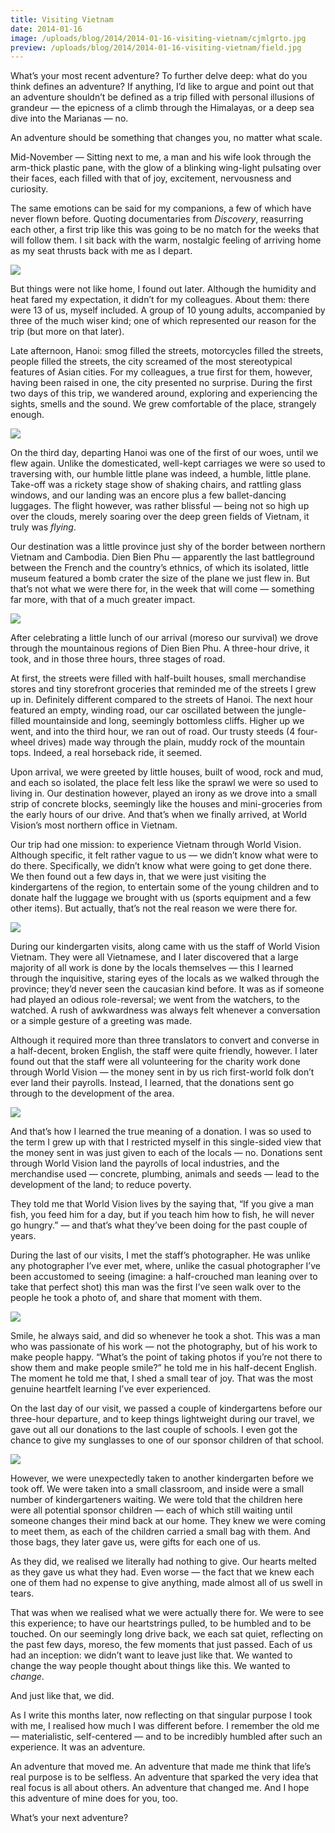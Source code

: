 ```yaml
---
title: Visiting Vietnam
date: 2014-01-16
image: /uploads/blog/2014/2014-01-16-visiting-vietnam/cjmlgrto.jpg
preview: /uploads/blog/2014/2014-01-16-visiting-vietnam/field.jpg
---
```


What’s your most recent adventure? To further delve deep: what do you think defines an adventure? If anything, I’d like to argue and point out that an adventure shouldn’t be defined as a trip filled with personal illusions of grandeur — the epicness of a climb through the Himalayas, or a deep sea dive into the Marianas — no.

An adventure should be something that changes you, no matter what scale.

<span class="caps">Mid-November —</span> Sitting next to me, a man and his wife look through the arm-thick plastic pane, with the glow of a blinking wing-light pulsating over their faces, each filled with that of joy, excitement, nervousness and curiosity.

The same emotions can be said for my companions, a few of which have never flown before. Quoting documentaries from _Discovery_, reasurring each other, a first trip like this was going to be no match for the weeks that will follow them. I sit back with the warm, nostalgic feeling of arriving home as my seat thrusts back with me as I depart.

![](/uploads/blog/2014/2014-01-16-visiting-vietnam/plane.jpg)

But things were not like home, I found out later. Although the humidity and heat fared my expectation, it didn’t for my colleagues. About them: there were 13 of us, myself included. A group of 10 young adults, accompanied by three of the much wiser kind; one of which represented our reason for the trip (but more on that later).

Late afternoon, Hanoi: smog filled the streets, motorcycles filled the streets, people filled the streets, the city screamed of the most stereotypical features of Asian cities. For my colleagues, a true first for them, however, having been raised in one, the city presented no surprise. During the first two days of this trip, we wandered around, exploring and experiencing the sights, smells and the sound. We grew comfortable of the place, strangely enough.

![](/uploads/blog/2014/2014-01-16-visiting-vietnam/hanoi.jpg)

On the third day, departing Hanoi was one of the first of our woes, until we flew again. Unlike the domesticated, well-kept carriages we were so used to traversing with, our humble little plane was indeed, a humble, little plane. Take-off was a rickety stage show of shaking chairs, and rattling glass windows, and our landing was an encore plus a few ballet-dancing luggages. The flight however, was rather blissful — being not so high up over the clouds, merely soaring over the deep green fields of Vietnam, it truly was _flying_.

Our destination was a little province just shy of the border between northern Vietnam and Cambodia. Dien Bien Phu — apparently the last battleground between the French and the country’s ethnics, of which its isolated, little museum featured a bomb crater the size of the plane we just flew in. But that’s not what we were there for, in the week that will come — something far more, with that of a much greater impact.

![](/uploads/blog/2014/2014-01-16-visiting-vietnam/airport.jpg)

After celebrating a little lunch of our arrival (moreso our survival) we drove through the mountainous regions of Dien Bien Phu. A three-hour drive, it took, and in those three hours, three stages of road.

At first, the streets were filled with half-built houses, small merchandise stores and tiny storefront groceries that reminded me of the streets I grew up in. Definitely different compared to the streets of Hanoi. The next hour featured an empty, winding road, our car oscillated between the jungle-filled mountainside and long, seemingly bottomless cliffs. Higher up we went, and into the third hour, we ran out of road. Our trusty steeds (4 four-wheel drives) made way through the plain, muddy rock of the mountain tops. Indeed, a real horseback ride, it seemed.

Upon arrival, we were greeted by little houses, built of wood, rock and mud, and each so isolated, the place felt less like the sprawl we were so used to living in. Our destination however, played an irony as we drove into a small strip of concrete blocks, seemingly like the houses and mini-groceries from the early hours of our drive. And that’s when we finally arrived, at World Vision’s most northern office in Vietnam.

Our trip had one mission: to experience Vietnam through World Vision. Although specific, it felt rather vague to us — we didn’t know what were to do there. Specifically, we didn’t know what were going to get done there. We then found out a few days in, that we were just visiting the kindergartens of the region, to entertain some of the young children and to donate half the luggage we brought with us (sports equipment and a few other items). But actually, that’s not the real reason we were there for.

![](/uploads/blog/2014/2014-01-16-visiting-vietnam/pho.jpg)

During our kindergarten visits, along came with us the staff of World Vision Vietnam. They were all Vietnamese, and I later discovered that a large majority of all work is done by the locals themselves — this I learned through the inquisitive, staring eyes of the locals as we walked through the province; they’d never seen the caucasian kind before. It was as if someone had played an odious role-reversal; we went from the watchers, to the watched. A rush of awkwardness was always felt whenever a conversation or a simple gesture of a greeting was made.

Although it required more than three translators to convert and converse in a half-decent, broken English, the staff were quite friendly, however. I later found out that the staff were all volunteering for the charity work done through World Vision — the money sent in by us rich first-world folk don’t ever land their payrolls. Instead, I learned, that the donations sent go through to the development of the area.

![](/uploads/blog/2014/2014-01-16-visiting-vietnam/field.jpg)

And that’s how I learned the true meaning of a donation. I was so used to the term I grew up with that I restricted myself in this single-sided view that the money sent in was just given to each of the locals — no. Donations sent through World Vision land the payrolls of local industries, and the merchandise used — concrete, plumbing, animals and seeds — lead to the development of the land; to reduce poverty.

They told me that World Vision lives by the saying that, “If you give a man fish, you feed him for a day, but if you teach him how to fish, he will never go hungry.” — and that’s what they’ve been doing for the past couple of years.

During the last of our visits, I met the staff’s photographer. He was unlike any photographer I’ve ever met, where, unlike the casual photographer I’ve been accustomed to seeing (imagine: a half-crouched man leaning over to take that perfect shot) this man was the first I’ve seen walk over to the people he took a photo of, and share that moment with them.

![](/uploads/blog/2014/2014-01-16-visiting-vietnam/smile.jpg)

Smile, he always said, and did so whenever he took a shot. This was a man who was passionate of his work — not the photography, but of his work to make people happy. “What’s the point of taking photos if you’re not there to show them and make people smile?” he told me in his half-decent English. The moment he told me that, I shed a small tear of joy. That was the most genuine heartfelt learning I’ve ever experienced.

On the last day of our visit, we passed a couple of kindergartens before our three-hour departure, and to keep things lightweight during our travel, we gave out all our donations to the last couple of schools. I even got the chance to give my sunglasses to one of our sponsor children of that school.

![](/uploads/blog/2014/2014-01-16-visiting-vietnam/hero.jpg)

However, we were unexpectedly taken to another kindergarten before we took off. We were taken into a small classroom, and inside were a small number of kindergarteners waiting. We were told that the children here were all potential sponsor children — each of which still waiting until someone changes their mind back at our home. They knew we were coming to meet them, as each of the children carried a small bag with them. And those bags, they later gave us, were gifts for each one of us.

As they did, we realised we literally had nothing to give. Our hearts melted as they gave us what they had. Even worse — the fact that we knew each one of them had no expense to give anything, made almost all of us swell in tears.

That was when we realised what we were actually there for. We were to see this experience; to have our heartstrings pulled, to be humbled and to be touched. On our seemingly long drive back, we each sat quiet, reflecting on the past few days, moreso, the few moments that just passed. Each of us had an inception: we didn’t want to leave just like that. We wanted to change the way people thought about things like this. We wanted to _change_.

And just like that, we did.

As I write this months later, now reflecting on that singular purpose I took with me, I realised how much I was different before. I remember the old me — materialistic, self-centered — and to be incredibly humbled after such an experience. It was an adventure.

An adventure that moved me. An adventure that made me think that life’s real purpose is to be selfless. An adventure that sparked the very idea that real focus is all about others. An adventure that changed me. And I hope this adventure of mine does for you, too.

What’s your next adventure?
